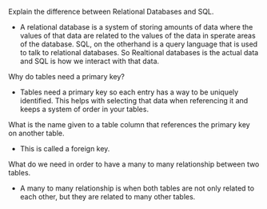  Explain the difference between Relational Databases and SQL.
  - A relational database is a system of storing amounts of data where the values of that data are related to the values of the data in sperate areas of the database. SQL, on the otherhand is a query language that is used to talk to relational databases. So Realtional databases is the actual data and SQL is how we interact with that data.
	
 Why do tables need a primary key?
  - Tables need a primary key so each entry has a way to be uniquely identified. This helps with selecting that data when referencing it and keeps a system of order in your tables.

 What is the name given to a table column that references the primary key on another table.
  - This is called a foreign key.

 What do we need in order to have a many to many relationship between two tables.
  - A many to many relationship is when both tables are not only related to each other, but they are related to many other tables.
